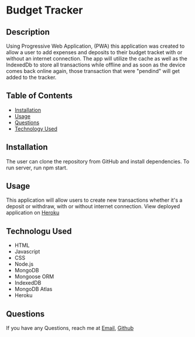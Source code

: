 # Budget Tracker 

## Description

Using Progressive Web Application, (PWA) this application was created to allow a user to add expenses and deposits to their budget tracket with or without an internet connection. The app will utilize the cache as well as the IndexedDb to store all transactions while offline and as soon as the device comes back online again, those transaction that were "pendind" will get added to the tracker. 

## Table of Contents
  - [Installation](#Installation)
  - [Usage](#Usage)
  - [Questions](#Questions)
  - [Technology Used](#technologu-used)

## Installation
The user can clone the repository from GitHub and install dependencies. To run server, run npm start.

## Usage 
This application will allow users to create new transactions whether it's a deposit or withdraw, with or without internet connection. 
View deployed application on [Heroku](https://muksbudgettracker.herokuapp.com/)

## Technologu Used
* HTML
* Javascript
* CSS
* Node.js
* MongoDB
* Mongoose ORM
* IndexedDB
* MongoDB Atlas
* Heroku


## Questions
If you have any Questions, reach me at [Email](muk.ahmed13@gmail.com), [Github](https://github.com/)